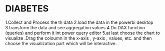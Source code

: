 # DIABETES
1.Collect and Process the th data
2.load the data in the powerbi desktop
3.transform the data and see aggregation values
4.Do DAX function (queries) and perform it int power query editor
5.at last choose the chart to visualize .Drag the coloumn in the x-axis , y-axis , values, etc. and then choose the visualization part which will be interactive.

